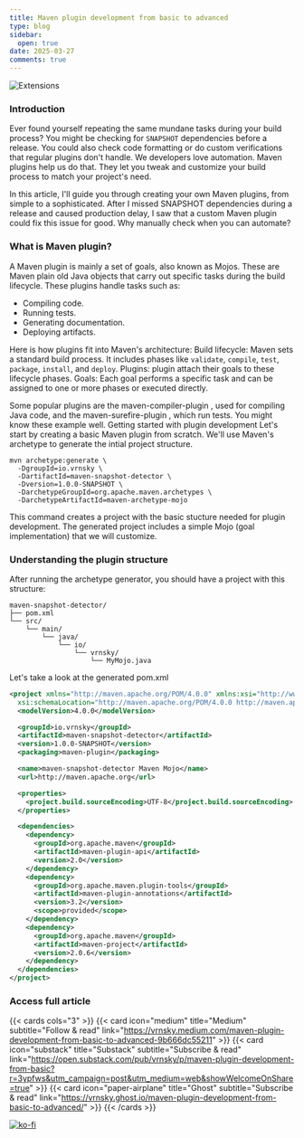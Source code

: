 ```yaml
---
title: Maven plugin development from basic to advanced
type: blog
sidebar:
  open: true
date: 2025-03-27
comments: true
---
```


![Extensions](/images/2025-03-27-maven-plugin/mvnplugin.png "Extensions")


### Introduction
Ever found yourself repeating the same mundane tasks during your build process? You might be checking for `SNAPSHOT` dependencies before a release. You could also check code formatting or do custom verifications that regular plugins don't handle. We developers love automation. Maven plugins help us do that. They let you tweak and customize your build process to match your project's need.

In this article, I'll guide you through creating your own Maven plugins, from simple to a sophisticated. After I missed SNAPSHOT dependencies during a release and caused production delay, I saw that a custom Maven plugin could fix this issue for good. Why manually check when you can automate?

### What is Maven plugin?
A Maven plugin is mainly a set of goals, also known as Mojos. These are Maven plain old Java objects that carry out specific tasks during the build lifecycle.
These plugins handle tasks such as:
- Compiling code.
- Running tests.
- Generating documentation.
- Deploying artifacts.

Here is how plugins fit into Maven's architecture:
Build lifecycle: Maven sets a standard build process. It includes phases like `validate`, `compile`, `test`, `package`, `install`, and `deploy`.
Plugins: plugin attach their goals to these lifecycle phases.
Goals: Each goal performs a specific task and can be assigned to one or more phases or executed directly.

Some popular plugins are the maven-compiler-plugin , used for compiling Java code, and the maven-surefire-plugin , which run tests. You might know these example well.
Getting started with plugin development
Let's start by creating a basic Maven plugin from scratch. We'll use Maven's archetype to generate the intial project structure.

```
mvn archetype:generate \
  -DgroupId=io.vrnsky \
  -DartifactId=maven-snapshot-detector \
  -Dversion=1.0.0-SNAPSHOT \
  -DarchetypeGroupId=org.apache.maven.archetypes \
  -DarchetypeArtifactId=maven-archetype-mojo
```

This command creates a project with the basic stucture needed for plugin development. The generated project includes a simple Mojo (goal implementation) that we will customize.

### Understanding the plugin structure
After running the archetype generator, you should have a project with this structure:
```
maven-snapshot-detector/
├── pom.xml
└── src/
    └── main/
        └── java/
            └── io/
                └── vrnsky/
                    └── MyMojo.java
```

Let's take a look at the generated pom.xml
```xml {filename="pom.xml", hl_lines=[8]}
<project xmlns="http://maven.apache.org/POM/4.0.0" xmlns:xsi="http://www.w3.org/2001/XMLSchema-instance"
  xsi:schemaLocation="http://maven.apache.org/POM/4.0.0 http://maven.apache.org/xsd/maven-4.0.0.xsd">
  <modelVersion>4.0.0</modelVersion>

  <groupId>io.vrnsky</groupId>
  <artifactId>maven-snapshot-detector</artifactId>
  <version>1.0.0-SNAPSHOT</version>
  <packaging>maven-plugin</packaging>

  <name>maven-snapshot-detector Maven Mojo</name>
  <url>http://maven.apache.org</url>

  <properties>
    <project.build.sourceEncoding>UTF-8</project.build.sourceEncoding>
  </properties>

  <dependencies>
    <dependency>
      <groupId>org.apache.maven</groupId>
      <artifactId>maven-plugin-api</artifactId>
      <version>2.0</version>
    </dependency>
    <dependency>
      <groupId>org.apache.maven.plugin-tools</groupId>
      <artifactId>maven-plugin-annotations</artifactId>
      <version>3.2</version>
      <scope>provided</scope>
    </dependency>
    <dependency>
      <groupId>org.apache.maven</groupId>
      <artifactId>maven-project</artifactId>
      <version>2.0.6</version>
    </dependency>
  </dependencies>
</project>
```


### Access full article
{{< cards cols="3" >}}
{{< card icon="medium" title="Medium" subtitle="Follow & read" link="https://vrnsky.medium.com/maven-plugin-development-from-basic-to-advanced-9b666dc55211" >}}
{{< card icon="substack" title="Substack" subtitle="Subscribe & read" link="https://open.substack.com/pub/vrnsky/p/maven-plugin-development-from-basic?r=3ypfws&utm_campaign=post&utm_medium=web&showWelcomeOnShare=true"  >}}
{{< card icon="paper-airplane" title="Ghost" subtitle="Subscribe & read" link="https://vrnsky.ghost.io/maven-plugin-development-from-basic-to-advanced/"  >}}
{{< /cards >}}

[![ko-fi](https://ko-fi.com/img/githubbutton_sm.svg)](https://ko-fi.com/J3J416GZA5)
